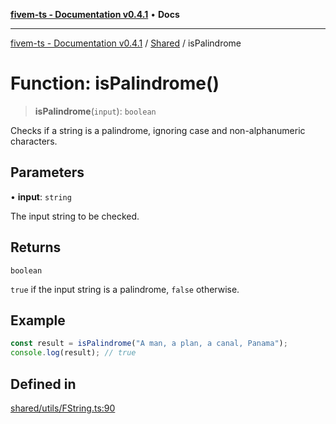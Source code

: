 [**fivem-ts - Documentation v0.4.1**](../../../README.md) • **Docs**

***

[fivem-ts - Documentation v0.4.1](../../../README.md) / [Shared](../README.md) / isPalindrome

# Function: isPalindrome()

> **isPalindrome**(`input`): `boolean`

Checks if a string is a palindrome, ignoring case and non-alphanumeric characters.

## Parameters

• **input**: `string`

The input string to be checked.

## Returns

`boolean`

`true` if the input string is a palindrome, `false` otherwise.

## Example

```ts
const result = isPalindrome("A man, a plan, a canal, Panama");
console.log(result); // true
```

## Defined in

[shared/utils/FString.ts:90](https://github.com/Purpose-Dev/fivem-ts/blob/af9f57481b70813a163451854c2103aaaed13195/src/shared/utils/FString.ts#L90)
